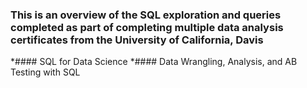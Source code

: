 ### This is an overview of the SQL exploration and queries completed as part of completing multiple data analysis certificates from the University of California, Davis
*#### SQL for Data Science
*#### Data Wrangling, Analysis, and AB Testing with SQL
